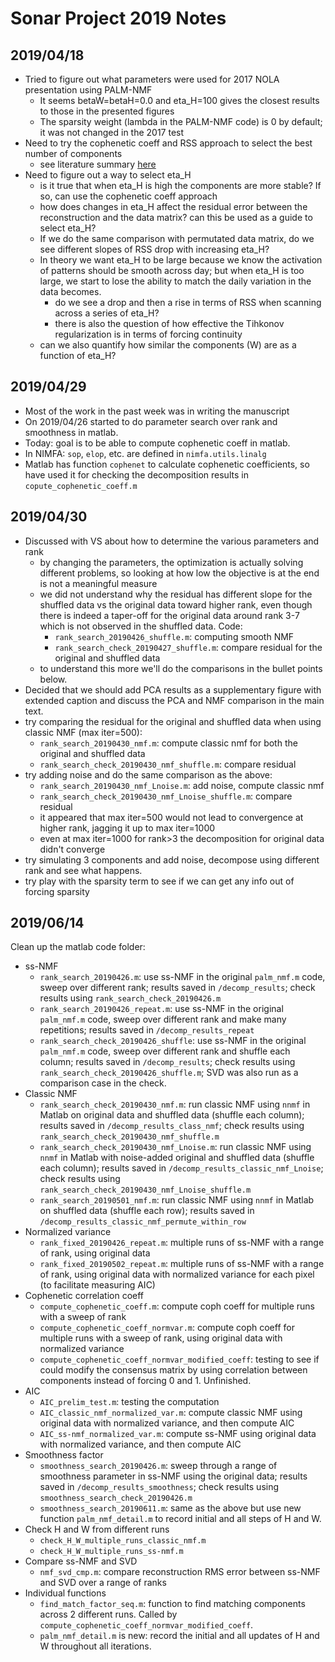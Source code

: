 # Sonar Project 2019 Notes

## 2019/04/18
* Tried to figure out what parameters were used for 2017 NOLA presentation using PALM-NMF
	- It seems betaW=betaH=0.0 and eta_H=100 gives the closest results to those in the presented figures
	- The sparsity weight (lambda in the PALM-NMF code) is 0 by default; it was not changed in the 2017 test
* Need to try the cophenetic coeff and RSS approach to select the best number of components
  - see literature summary [here](https://app.nuclino.com/sonar-project/Meeting-notes/NMF-number-of-comp-review-a44403a4-c0ef-4c22-bedb-121bff378a49)
* Need to figure out a way to select eta_H
  - is it true that when eta_H is high the components are more stable? If so, can use the cophenetic coeff approach
  - how does changes in eta_H affect the residual error between the reconstruction and the data matrix? can this be used as a guide to select eta_H?
  - If we do the same comparison with permutated data matrix, do we see different slopes of RSS drop with increasing eta_H?
  - In theory we want eta_H to be large because we know the activation of patterns should be smooth across day; but when eta_H is too large, we start to lose the ability to match the daily variation in the data becomes.
    - do we see a drop and then a rise in terms of RSS when scanning across a series of eta_H?
    - there is also the question of how effective the Tihkonov regularization is in terms of forcing continuity
  - can we also quantify how similar the components (W) are as a function of eta_H?

## 2019/04/29
* Most of the work in the past week was in writing the manuscript
* On 2019/04/26 started to do parameter search over rank and smoothness in matlab.
* Today: goal is to be able to compute cophenetic coeff in matlab.
* In NIMFA: `sop`, `elop`, etc. are defined in `nimfa.utils.linalg`
* Matlab has function `cophenet` to calculate cophenetic coefficients, so have used it for checking the decomposition results in `copute_cophenetic_coeff.m`

## 2019/04/30
* Discussed with VS about how to determine the various parameters and rank
	- by changing the parameters, the optimization is actually solving different problems, so looking at how low the objective is at the end is not a meaningful measure
	- we did not understand why the residual has different slope for the shuffled data vs the original data toward higher rank, even though there is indeed a taper-off for the original data around rank 3-7 which is not observed in the shuffled data. Code:
		- `rank_search_20190426_shuffle.m`: computing smooth NMF
		- `rank_search_check_20190427_shuffle.m`: compare residual for the original and shuffled data
	- to understand this more we'll do the comparisons in the bullet points below.
* Decided that we should add PCA results as a supplementary figure with extended caption and discuss the PCA and NMF comparison in the main text.
* try comparing the residual for the original and shuffled data when using classic NMF (max iter=500):
	- `rank_search_20190430_nmf.m`: compute classic nmf for both the original and shuffled data
	- `rank_search_check_20190430_nmf_shuffle.m`: compare residual
* try adding noise and do the same comparison as the above:
	- `rank_search_20190430_nmf_Lnoise.m`: add noise, compute classic nmf
	- `rank_search_check_20190430_nmf_Lnoise_shuffle.m`: compare residual
	- it appeared that max iter=500 would not lead to convergence at higher rank, jagging it up to max iter=1000
	- even at max iter=1000 for rank>3 the decomposition for original data didn't converge
* try simulating 3 components and add noise, decompose using different rank and see what happens.
* try play with the sparsity term to see if we can get any info out of forcing sparsity


## 2019/06/14
Clean up the matlab code folder:
* ss-NMF
	- `rank_search_20190426.m`: use ss-NMF in the original `palm_nmf.m` code, sweep over different rank; results saved in `/decomp_results`; check results using `rank_search_check_20190426.m`
	- `rank_search_20190426_repeat.m`: use ss-NMF in the original `palm_nmf.m` code, sweep over different rank and make many repetitions; results saved in `/decomp_results_repeat`
	- `rank_search_check_20190426_shuffle`: use ss-NMF in the original `palm_nmf.m` code, sweep over different rank and shuffle each column; results saved in `/decomp_results`; check results using `rank_search_check_20190426_shuffle.m`; SVD was also run as a comparison case in the check.
* Classic NMF
	- `rank_search_check_20190430_nmf.m`: run classic NMF using `nnmf` in Matlab on original data and shuffled data (shuffle each column); results saved in `/decomp_results_class_nmf`; check results using `rank_search_check_20190430_nmf_shuffle.m`
	- `rank_search_check_20190430_nmf_Lnoise.m`: run classic NMF using `nnmf` in Matlab with noise-added original and shuffled data (shuffle each column); results saved in `/decomp_results_classic_nmf_Lnoise`; check results using `rank_search_check_20190430_nmf_Lnoise_shuffle.m`
	- `rank_search_20190501_nmf.m`: run classic NMF using `nnmf` in Matlab on shuffled data (shuffle each row); results saved in `/decomp_results_classic_nmf_permute_within_row`
* Normalized variance
	- `rank_fixed_20190426_repeat.m`: multiple runs of ss-NMF with a range of rank, using original data
	- `rank_fixed_20190502_repeat.m`: multiple runs of ss-NMF with a range of rank, using original data with normalized variance for each pixel (to facilitate measuring AIC)
* Cophenetic correlation coeff
	- `compute_cophenetic_coeff.m`: compute coph coeff for multiple runs with a sweep of rank
	- `compute_cophenetic_coeff_normvar.m`: compute coph coeff for multiple runs with a sweep of rank, using original data with normalized variance
	- `compute_cophenetic_coeff_normvar_modified_coeff`: testing to see if could modify the consensus matrix by using correlation between components instead of forcing 0 and 1. Unfinished.
* AIC
	- `AIC_prelim_test.m`: testing the computation
	- `AIC_classic_nmf_normalized_var.m`: compute classic NMF using original data with normalized variance, and then compute AIC
	- `AIC_ss-nmf_normalized_var.m`: compute ss-NMF using original data with normalized variance, and then compute AIC
* Smoothness factor
	- `smoothness_search_20190426.m`: sweep through a range of smoothness parameter in ss-NMF using the original data; results saved in `/decomp_results_smoothness`; check results using `smoothness_search_check_20190426.m`
	- `smoothness_search_20190611.m`: same as the above but use new function `palm_nmf_detail.m` to record initial and all steps of H and W.
* Check H and W from different runs
	- `check_H_W_multiple_runs_classic_nmf.m`
	- `check_H_W_multiple_runs_ss-nmf.m`
* Compare ss-NMF and SVD
	- `nmf_svd_cmp.m`: compare reconstruction RMS error between ss-NMF and SVD over a range of ranks
* Individual functions
	- `find_match_factor_seq.m`: function to find matching components across 2 different runs. Called by `compute_cophenetic_coeff_normvar_modified_coeff`.
	- `palm_nmf_detail.m` is new: record the initial and all updates of H and W throughout all iterations.
